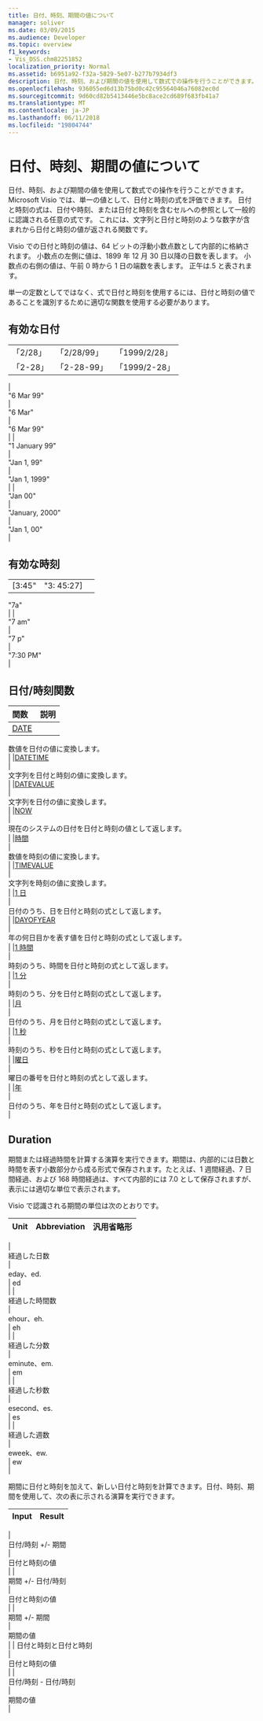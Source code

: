 ```yaml
---
title: 日付、時刻、期間の値について
manager: soliver
ms.date: 03/09/2015
ms.audience: Developer
ms.topic: overview
f1_keywords:
- Vis_DSS.chm82251852
localization_priority: Normal
ms.assetid: b6951a92-f32a-5829-5e07-b277b7934df3
description: 日付、時刻、および期間の値を使用して数式での操作を行うことができます。 Microsoft Visio では、単一の値として、日付と時刻の式を評価できます。 日付と時刻の式は、日付や時刻、または日付と時刻を含むセルへの参照として一般的に認識される任意の式です。 これには、文字列と日付と時刻のような数字が含まれから日付と時刻の値が返される関数です。
ms.openlocfilehash: 936055ed6d13b75bd0c42c95564046a76082ec0d
ms.sourcegitcommit: 9d60cd82b5413446e5bc8ace2cd689f683fb41a7
ms.translationtype: MT
ms.contentlocale: ja-JP
ms.lasthandoff: 06/11/2018
ms.locfileid: "19804744"
---
```

# <a name="about-date-time-and-duration-values"></a>日付、時刻、期間の値について

日付、時刻、および期間の値を使用して数式での操作を行うことができます。 Microsoft Visio では、単一の値として、日付と時刻の式を評価できます。 日付と時刻の式は、日付や時刻、または日付と時刻を含むセルへの参照として一般的に認識される任意の式です。 これには、文字列と日付と時刻のような数字が含まれから日付と時刻の値が返される関数です。
  
Visio での日付と時刻の値は、64 ビットの浮動小数点数として内部的に格納されます。 小数点の左側に値は、1899 年 12 月 30 日以降の日数を表します。 小数点の右側の値は、午前 0 時から 1 日の端数を表します。 正午は.5 と表されます。
  
単一の定数としてではなく、式で日付と時刻を使用するには、日付と時刻の値であることを識別するために適切な関数を使用する必要があります。
  
## <a name="valid-dates"></a>有効な日付

||||
|:-----|:-----|:-----|
| 「2/28」  <br/> | 「2/28/99」  <br/> | 「1999/2/28」  <br/> |
| 「2-28」  <br/> | 「2-28-99」  <br/> | 「1999/2-28」  <br/> |
|  
"6 Mar 99" 
  <br/> |  
"6 Mar" 
  <br/> |  
"6 Mar 99" 
  <br/> |
|  
"1 January 99" 
  <br/> |  
"Jan 1, 99" 
  <br/> |  
"Jan 1, 1999" 
  <br/> |
|  
"Jan 00" 
  <br/> |  
"January, 2000" 
  <br/> |  
"Jan 1, 00" 
  <br/> |
   
## <a name="valid-times"></a>有効な時刻

||||
|:-----|:-----|:-----|
| [3:45"  <br/> | "3: 45:27]  <br/> |  
"7a" 
  <br/> |
|  
"7 am" 
  <br/> |  
"7 p" 
  <br/> |  
"7:30 PM" 
  <br/> |
   
## <a name="date-and-time-functions"></a>日付/時刻関数

|**関数**|**説明**|
|:-----|:-----|
|[DATE](date-function-visioshapesheet.md) <br/> |  
数値を日付の値に変換します。
  <br/> |
|[DATETIME](datetime-function.md) <br/> |  
文字列を日付と時刻の値に変換します。 
  <br/> |
|[DATEVALUE](datevalue-function-visioshapesheet.md) <br/> |  
文字列を日付の値に変換します。 
  <br/> |
|[NOW](now-function-visioshapesheet.md) <br/> |  
現在のシステムの日付を日付と時刻の値として返します。 
  <br/> |
|[時間](time-function-visioshapesheet.md) <br/> |  
数値を時刻の値に変換します。 
  <br/> |
|[TIMEVALUE](timevalue-function-visioshapesheet.md) <br/> |  
文字列を時刻の値に変換します。 
  <br/> |
|[1 日](day-function-visioshapesheet.md) <br/> |  
日付のうち、日を日付と時刻の式として返します。 
  <br/> |
|[DAYOFYEAR](dayofyear-function.md) <br/> |  
年の何日目かを表す値を日付と時刻の式として返します。 
  <br/> |
|[1 時間](hour-function-visioshapesheet.md) <br/> |  
時刻のうち、時間を日付と時刻の式として返します。 
  <br/> |
|[1 分](minute-function-visioshapesheet.md) <br/> |  
時刻のうち、分を日付と時刻の式として返します。 
  <br/> |
|[月](month-function-visioshapesheet.md) <br/> |  
日付のうち、月を日付と時刻の式として返します。 
  <br/> |
|[1 秒](second-function-visioshapesheet.md) <br/> |  
時刻のうち、秒を日付と時刻の式として返します。 
  <br/> |
|[曜日](weekday-function-visioshapesheet.md) <br/> |  
曜日の番号を日付と時刻の式として返します。 
  <br/> |
|[年](year-function-visioshapesheet.md) <br/> |  
日付のうち、年を日付と時刻の式として返します。 
  <br/> |
   
## <a name="duration"></a>Duration

期間または経過時間を計算する演算を実行できます。期間は、内部的には日数と時間を表す小数部分から成る形式で保存されます。たとえば、1 週間経過、7 日間経過、および 168 時間経過は、すべて内部的には 7.0 として保存されますが、表示には適切な単位で表示されます。
  
Visio で認識される期間の単位は次のとおりです。
  
|**Unit**|**Abbreviation**|**汎用省略形**|
|:-----|:-----|:-----|
|  
経過した日数 
  <br/> |  
eday、ed. 
  <br/> | ed  <br/> |
|  
経過した時間数 
  <br/> |  
ehour、eh. 
  <br/> | eh  <br/> |
|  
経過した分数 
  <br/> |  
eminute、em. 
  <br/> | em  <br/> |
|  
経過した秒数 
  <br/> |  
esecond、es. 
  <br/> | es  <br/> |
|  
経過した週数 
  <br/> |  
eweek、ew. 
  <br/> | ew  <br/> |
   
期間に日付と時刻を加えて、新しい日付と時刻を計算できます。日付、時刻、期間を使用して、次の表に示される演算を実行できます。
  
|**Input**|**Result**|
|:-----|:-----|
|  
日付/時刻 +/- 期間 
  <br/> |  
日付と時刻の値 
  <br/> |
|  
期間 +/- 日付/時刻 
  <br/> |  
日付と時刻の値 
  <br/> |
|  
期間 +/- 期間 
  <br/> |  
期間の値 
  <br/> |
| 日付と時刻と日付と時刻  <br/> |  
日付と時刻の値 
  <br/> |
|  
日付/時刻 - 日付/時刻 
  <br/> |  
期間の値 
  <br/> |
   

